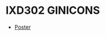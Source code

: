 IXD302 GINICONS
======================================

- [Poster](https://github.com/elliethompson/Grocari/blob/master/ginicons.pdf)
